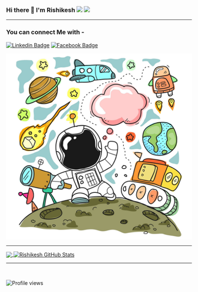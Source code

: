 ### Hi there 👋 I'm Rishikesh ![](https://github.githubassets.com/images/icons/emoji/octocat.png) ![](https://emojipedia-us.s3.dualstack.us-west-1.amazonaws.com/thumbs/120/microsoft/209/milky-way_1f30c.png)



<hr>

### You can connect Me with -

[![Linkedin Badge](https://img.shields.io/badge/RishikeshMane-blue?style=flat-square&logo=Linkedin&logoColor=white&link=https://www.linkedin.com/in/rishikesh-mane-620908186/)](https://www.linkedin.com/in/rishikesh-mane-620908186/)
[![Facebook Badge](https://img.shields.io/badge/rex.spec-3A549E?style=flat-square&logo=Facebook&logoColor=white&link=https://www.facebook.com/rex.spec/)](https://www.facebook.com/rex.spec/)



![image](https://github.com/RishikeshMane/RishikeshMane/blob/main/sketch-3047721_1920.jpg)

<hr>

<a href="https://github.com/RishikeshMane/RishikeshMane">
  <img align="center" src="https://github-readme-stats.vercel.app/api/top-langs/?username=RishikeshMane&hide=java,html&title_color=ffffff&text_color=c9cacc&icon_color=2bbc8a&bg_color=1d1f21" />
</a>
<a href="https://github.com/RishikeshMane/RishikeshMane">
  <img align="center" src="https://github-readme-stats.vercel.app/api?username=RishikeshMane&show_icons=true&line_height=27&count_private=true&title_color=ffffff&text_color=c9cacc&icon_color=2bbc8a&bg_color=1d1f21" alt="Rishikesh GitHub Stats" />
</a>

<hr>
<br>

![Profile views](https://gpvc.arturio.dev/RishikeshMane)
